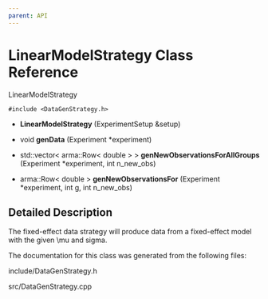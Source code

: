 ```yaml
---
parent: API
---
```


LinearModelStrategy Class Reference
===================================

LinearModelStrategy

`#include <DataGenStrategy.h>`

-   **LinearModelStrategy** (ExperimentSetup &setup)

-   void **genData** (Experiment \*experiment)

-   std::vector\< arma::Row\< double \> \>
    **genNewObservationsForAllGroups** (Experiment \*experiment, int
    n\_new\_obs)

-   arma::Row\< double \> **genNewObservationsFor** (Experiment
    \*experiment, int g, int n\_new\_obs)

Detailed Description
--------------------

The fixed-effect data strategy will produce data from a fixed-effect
model with the given \\mu and sigma.

The documentation for this class was generated from the following files:

include/DataGenStrategy.h

src/DataGenStrategy.cpp
